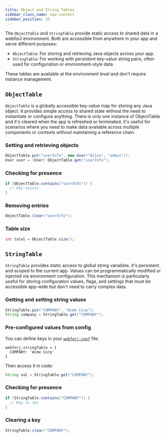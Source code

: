 ```yaml
---
title: Object and String Tables
sidebar_class_name: new-content
sidebar_position: 35
---
```


The `ObjectTable` and `StringTable` provide static access to shared data in a webforJ environment. Both are accessible from anywhere in your app and serve different purposes:

- `ObjectTable`: For storing and retrieving Java objects across your app.
- `StringTable`: For working with persistent key-value string pairs, often used for configuration or environment-style data.

These tables are available at the environment level and don't require instance management.

## `ObjectTable`

`ObjectTable` is a globally accessible key-value map for storing any Java object. It provides simple access to shared state without the need to instantiate or configure anything. There is only one instance of ObjectTable and it's cleared when the app is refreshed or terminated.
it's useful for scenarios where you need to make data available across multiple components or contexts without maintaining a reference chain.


### Setting and retrieving objects

```java
ObjectTable.put("userInfo", new User("Alice", "admin"));
User user = (User) ObjectTable.get("userInfo");
```

### Checking for presence

```java
if (ObjectTable.contains("userInfo")) {
  // Key exists
}
```

### Removing entries

```java
ObjectTable.clear("userInfo");
```

### Table size

```java
int total = ObjectTable.size();
```

## `StringTable`

`StringTable` provides static access to global string variables. it's persistent and scoped to the current app. Values can be programmatically modified or injected via environment configuration.
This mechanism is particularly useful for storing configuration values, flags, and settings that must be accessible app-wide but don't need to carry complex data.

### Getting and setting string values

```java
StringTable.put("COMPANY", "Acme Corp");
String company = StringTable.get("COMPANY");
```

### Pre-configured values from config

You can define keys in your [`webforj.conf`](../configuration/properties#configuring-webforjconf) file:

```
webforj.stringTable = {
  COMPANY: 'Acme Corp'
}
```

Then access it in code:

```java
String val = StringTable.get("COMPANY");
```

### Checking for presence

```java
if (StringTable.contains("COMPANY")) {
  // Key is set
}
```

### Clearing a key

```java
StringTable.clear("COMPANY");
```